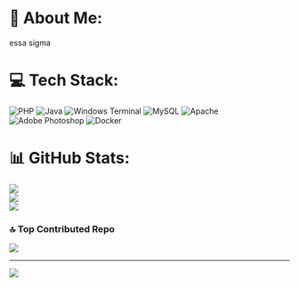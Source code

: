 # 💫 About Me:
essa sigma


# 💻 Tech Stack:
![PHP](https://img.shields.io/badge/php-%23777BB4.svg?style=for-the-badge&logo=php&logoColor=white) ![Java](https://img.shields.io/badge/java-%23ED8B00.svg?style=for-the-badge&logo=openjdk&logoColor=white) ![Windows Terminal](https://img.shields.io/badge/Windows%20Terminal-%234D4D4D.svg?style=for-the-badge&logo=windows-terminal&logoColor=white) ![MySQL](https://img.shields.io/badge/mysql-4479A1.svg?style=for-the-badge&logo=mysql&logoColor=white) ![Apache](https://img.shields.io/badge/apache-%23D42029.svg?style=for-the-badge&logo=apache&logoColor=white) ![Adobe Photoshop](https://img.shields.io/badge/adobe%20photoshop-%2331A8FF.svg?style=for-the-badge&logo=adobe%20photoshop&logoColor=white) ![Docker](https://img.shields.io/badge/docker-%230db7ed.svg?style=for-the-badge&logo=docker&logoColor=white)
# 📊 GitHub Stats:
![](https://github-readme-stats.vercel.app/api?username=kub0vvik&theme=dark&hide_border=false&include_all_commits=true&count_private=true)<br/>
![](https://github-readme-streak-stats.herokuapp.com/?user=kub0vvik&theme=dark&hide_border=false)<br/>
![](https://github-readme-stats.vercel.app/api/top-langs/?username=kub0vvik&theme=dark&hide_border=false&include_all_commits=true&count_private=true&layout=compact)

### 🔝 Top Contributed Repo
![](https://github-contributor-stats.vercel.app/api?username=kub0vvik&limit=5&theme=radical&combine_all_yearly_contributions=true)

---
[![](https://visitcount.itsvg.in/api?id=kub0vvik&icon=0&color=9)](https://visitcount.itsvg.in)

<!-- Proudly created with GPRM ( https://gprm.itsvg.in ) -->
